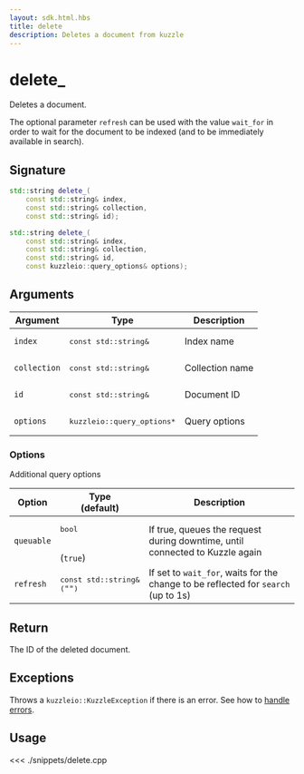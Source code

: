 ```yaml
---
layout: sdk.html.hbs
title: delete
description: Deletes a document from kuzzle
---
```


# delete\_

Deletes a document.

The optional parameter `refresh` can be used with the value `wait_for` in order to wait for the document to be indexed (and to be immediately available in search).

## Signature

```cpp
std::string delete_(
    const std::string& index,
    const std::string& collection,
    const std::string& id);

std::string delete_(
    const std::string& index,
    const std::string& collection,
    const std::string& id,
    const kuzzleio::query_options& options);
```

## Arguments

| Argument     | Type                                 | Description     |
| ------------ | ------------------------------------ | --------------- |
| `index`      | <pre>const std::string&</pre>        | Index name      |
| `collection` | <pre>const std::string&</pre>        | Collection name |
| `id`         | <pre>const std::string&</pre>        | Document ID     |
| `options`    | <pre>kuzzleio::query_options\*</pre> | Query options   |

### Options

Additional query options

| Option     | Type<br/>(default)                       | Description                                                                        |
| ---------- | ---------------------------------------- | ---------------------------------------------------------------------------------- |
| `queuable` | <pre>bool</pre><br/>(`true`)             | If true, queues the request during downtime, until connected to Kuzzle again       |
| `refresh`  | <pre>const std::string&<br/>(`""`)</pre> | If set to `wait_for`, waits for the change to be reflected for `search` (up to 1s) |

## Return

The ID of the deleted document.

## Exceptions

Throws a `kuzzleio::KuzzleException` if there is an error. See how to [handle errors](/sdk-reference/cpp/1/error-handling).

## Usage

<<< ./snippets/delete.cpp
